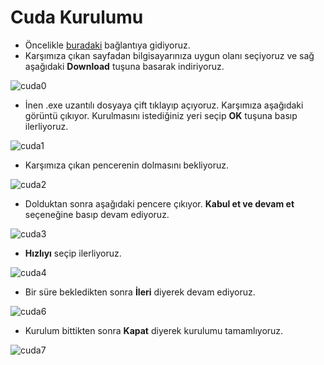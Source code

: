 # Cuda Kurulumu

- Öncelikle [buradaki](https://developer.nvidia.com/cuda-downloads) bağlantıya gidiyoruz.
- Karşımıza çıkan sayfadan bilgisayarınıza uygun olanı seçiyoruz ve sağ aşağıdaki **Download** tuşuna basarak indiriyoruz.

![cuda0](https://user-images.githubusercontent.com/59111328/137585731-d61c2a8e-7c47-4b11-9c40-77fa44f301f8.PNG)

- İnen .exe uzantılı dosyaya çift tıklayıp açıyoruz. Karşımıza aşağıdaki görüntü çıkıyor. Kurulmasını istediğiniz yeri seçip **OK** tuşuna basıp ilerliyoruz.

![cuda1](https://user-images.githubusercontent.com/59111328/137585771-d000709d-cd6b-44af-963f-d904bb3d9202.PNG)

- Karşımıza çıkan pencerenin dolmasını bekliyoruz.

![cuda2](https://user-images.githubusercontent.com/59111328/137585759-55be9b3e-d39c-4937-8e66-67d216f66e06.PNG)

- Dolduktan sonra aşağıdaki pencere çıkıyor. **Kabul et ve devam et** seçeneğine basıp devam ediyoruz.

![cuda3](https://user-images.githubusercontent.com/59111328/137585828-cdb741f2-ac76-43e9-9697-f162623b0444.PNG)

- **Hızlıyı** seçip ilerliyoruz.

![cuda4](https://user-images.githubusercontent.com/59111328/137585846-b51ebf26-aa47-424e-a2d3-8d00c0553f63.PNG)

- Bir süre bekledikten sonra **İleri** diyerek devam ediyoruz.

![cuda6](https://user-images.githubusercontent.com/59111328/137585882-af6f8a96-d3c5-479f-93f0-069b49380054.PNG)

- Kurulum bittikten sonra **Kapat** diyerek kurulumu tamamlıyoruz.

![cuda7](https://user-images.githubusercontent.com/59111328/137585902-81a48e81-0868-4abf-b5f2-18456c4b5a75.PNG)

